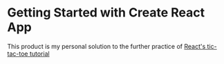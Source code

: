 # Getting Started with Create React App

This product is my personal solution to the further practice of [React's tic-tac-toe tutorial](https://reactjs.org/tutorial/tutorial.html)

